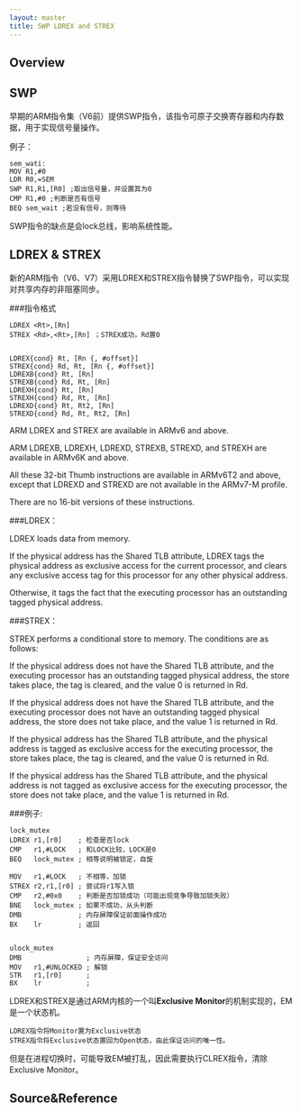 ```yaml
---
layout: master
title: SWP LDREX and STREX
---
```




## Overview

## SWP

早期的ARM指令集（V6前）提供SWP指令，该指令可原子交换寄存器和内存数据，用于实现信号量操作。
 
例子：
 
	sem_wati:
	MOV R1,#0   
	LDR R0,=SEM
	SWP R1,R1,[R0] ;取出信号量，并设置其为0
	CMP R1,#0 ;判断是否有信号
	BEQ sem_wait ;若没有信号，则等待

SWP指令的缺点是会lock总线，影响系统性能。

## LDREX & STREX

新的ARM指令（V6、V7）采用LDREX和STREX指令替换了SWP指令，可以实现对共享内存的非阻塞同步。
 
###指令格式

	LDREX <Rt>,[Rn]
	STREX <Rd>,<Rt>,[Rn] ；STREX成功，Rd置0


	LDREX{cond} Rt, [Rn {, #offset}]
	STREX{cond} Rd, Rt, [Rn {, #offset}]
	LDREXB{cond} Rt, [Rn]
	STREXB{cond} Rd, Rt, [Rn]
	LDREXH{cond} Rt, [Rn]
	STREXH{cond} Rd, Rt, [Rn]
	LDREXD{cond} Rt, Rt2, [Rn]
	STREXD{cond} Rd, Rt, Rt2, [Rn]

ARM LDREX and STREX are available in ARMv6 and above.

ARM LDREXB, LDREXH, LDREXD, STREXB, STREXD, and STREXH are available in ARMv6K and above.

All these 32-bit Thumb instructions are available in ARMv6T2 and above, except that LDREXD and STREXD are not available in the ARMv7-M profile.

There are no 16-bit versions of these instructions.

###LDREX：


LDREX loads data from memory.

If the physical address has the Shared TLB attribute, LDREX tags the physical address as exclusive access for the current processor, and clears any exclusive access tag for this processor for any other physical address.

Otherwise, it tags the fact that the executing processor has an outstanding tagged physical address.


###STREX：


STREX performs a conditional store to memory. The conditions are as follows:

If the physical address does not have the Shared TLB attribute, and the executing processor has an outstanding tagged physical address, the store takes place, the tag is cleared, and the value 0 is returned in Rd.

If the physical address does not have the Shared TLB attribute, and the executing processor does not have an outstanding tagged physical address, the store does not take place, and the value 1 is returned in Rd.

If the physical address has the Shared TLB attribute, and the physical address is tagged as exclusive access for the executing processor, the store takes place, the tag is cleared, and the value 0 is returned in Rd.

If the physical address has the Shared TLB attribute, and the physical address is not tagged as exclusive access for the executing processor, the store does not take place, and the value 1 is returned in Rd.

 

###例子:

	lock_mutex
	LDREX r1,[r0]    ; 检查是否lock
	CMP   r1,#LOCK   ; 和LOCK比较，LOCK是0
	BEQ   lock_mutex ; 相等说明被锁定，自旋
 
	MOV   r1,#LOCK   ; 不相等，加锁
	STREX r2,r1,[r0] ; 尝试将r1写入锁
	CMP   r2,#0x0    ; 判断是否加锁成功（可能出现竞争导致加锁失败）
	BNE   lock_mutex ; 如果不成功，从头判断
	DMB              ; 内存屏障保证前面操作成功
	BX    lr         ; 返回
 
 
	ulock_mutex
	DMB                ; 内存屏障，保证安全访问
	MOV   r1,#UNLOCKED ; 解锁
	STR   r1,[r0]      ;
	BX    lr           ;
 
 
LDREX和STREX是通过ARM内核的一个叫**Exclusive Monitor**的机制实现的，EM是一个状态机。

	LDREX指令将Monitor置为Exclusive状态
	STREX指令将Exclusive状态置回为Open状态，由此保证访问的唯一性。

但是在进程切换时，可能导致EM被打乱，因此需要执行CLREX指令，清除Exclusive Monitor。

## Source&Reference


